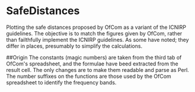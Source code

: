 # SafeDistances
Plotting the safe distances proposed by OfCom as a variant of the ICNIRP guidelines.  The objective is to match the figures given by OfCom, rather than failthfully implement the ICNIRP guidelines.  As some have noted; they differ in places, presumably to simplify the calculations.

##Origin
The constants (magic numbers) are taken from the third tab of OfCom's spreadsheet, and the formulae have beed extracted from the result cell.  The only changes are to make them readable and parse as Perl.  The number suffixes on the functions are those used by the OfCom spreadsheet to identify the frequency bands.
